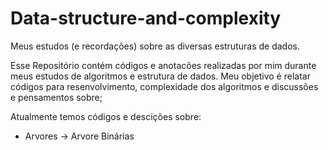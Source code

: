 # Data-structure-and-complexity
Meus estudos (e recordações) sobre  as diversas estruturas de dados.

Esse Repositório contém códigos e anotacões realizadas por mim durante meus estudos de algoritmos e estrutura de dados. Meu objetivo é relatar códigos para resenvolvimento,
complexidade dos algoritmos e discussões e pensamentos sobre;

Atualmente temos códigos e descições sobre:
* Arvores -> 
  Arvore Binárias

